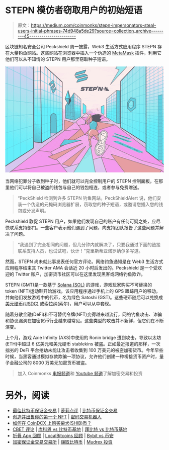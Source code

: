# STEPN 模仿者窃取用户的初始短语

> 原文：<https://medium.com/coinmonks/stepn-impersonators-steal-users-initial-phrases-74d948a5de29?source=collection_archive---------45----------------------->

区块链知名安全公司 Peckshield 周一披露，Web3 生活方式应用程序 STEPN 存在大量钓鱼网站。这些网站在浏览器中插入一个伪造的 [MetaMask](https://metamask.io/) 插件，利用它他们可以从不知情的 STEPN 用户那里窃取种子短语。

![](img/eda876230133c261519b4e4a5fd0848b.png)

当网络犯罪分子收到种子时，他们就可以完全控制用户的 STEPN 控制面板，在那里他们可以将自己被盗的钱包与自己的钱包相连，或者参与免费赠送。

> “PeckShield 检测到许多 STEPN 钓鱼网站。PeckShieldAlert 说，他们安装一个伪造的元掩码浏览器扩展，窃取您的种子短语，或邀请您插入您的钱包或分发声明。

Peckshield 敦促 STEPN 用户，如果他们发现自己的账户有任何可疑之处，应尽快联系支持部门。一些客户表示他们遇到了问题，向支持团队报告了这些问题并解决了问题。

> “我遇到了完全相同的问题，但几分钟内就解决了，只要我通过下面的链接联系支持人员，也试试吧，伙计！”克里斯蒂亚诺罗纳尔多写道。

然而，STEPN 尚未就此事发表任何官方评论。网络钓鱼通知是在 Web3 生活方式应用程序结束其 Twitter AMA 会话近 20 小时后发出的。Peckshield 是一个受欢迎的 Twitter 账户，加密货币社区可以在这里发现黑客或网络钓鱼欺诈。

STEPN (GMT)是一款基于 [Solana (SOL)](https://solana.com/) 的游戏，游戏玩家购买不可替换的 token (NFT)运动鞋开始游戏。该应用程序通过手机上的 GPS 跟踪用户的移动，并向他们发放游戏中的代币，名为绿色 Satoshi (GST)。这些硬币随后可以兑换成[美元硬币(USDC)](https://coinmarketcap.com/currencies/usd-coin/) 或索拉纳(索尔)，用户可以从中套现。

随着分散金融(DeFi)和不可替代令牌(NFT)变得越来越流行，网络钓鱼攻击、诈骗和协议漏洞在加密货币行业越来越常见。这些类型的攻击并不新鲜，但它们在不断演变。

上个月，游戏 Axie Infinity (AXS)中使用的 Ronin bridge 遭到攻击，导致以太坊(ETH)中超过 6 亿美元和美元硬币 stablekins 被盗。正如最近报道的那样，一次拙劣的 DeFi 平台抢劫未能让攻击者收集到 100 万美元的被盗加密货币。今年早些时候，当黑客通过模拟存款欺骗一项协议，允许他们创建一种桥接货币资产时，量子金融公司的 8000 万美元加密货币被盗。

> 加入 Coinmonks [电报频道](https://t.me/coincodecap)和 [Youtube 频道](https://www.youtube.com/c/coinmonks/videos)了解加密交易和投资

# 另外，阅读

*   [最佳比特币保证金交易](/coinmonks/bitcoin-margin-trading-exchange-bcbfcbf7b8e3) | [萝莉点评](/coinmonks/lolli-review-e6ddc7895ad8) | [比特币保证金交易](https://coincodecap.com/bityard-margin-trading)
*   [创造并出售你的第一个 NFT](https://coincodecap.com/create-nft) | [密码交易机器人](https://coincodecap.com/best-crypto-trading-bots)
*   [如何在 CoinDCX 上购买柴犬(SHIB)币？](https://coincodecap.com/buy-shiba-coindcx)
*   [CBET 评论](https://coincodecap.com/cbet-casino-review) | [库科恩 vs 比特币基地](https://coincodecap.com/kucoin-vs-coinbase) | [拜比特 vs 比特币基地](https://coincodecap.com/bybit-vs-coinbase)
*   [折叠 App 回顾](https://coincodecap.com/fold-app-review) | [LocalBitcoins 回顾](/coinmonks/localbitcoins-review-6cc001c6ed56) | [Bybit vs 币安](https://coincodecap.com/bybit-binance-moonxbt)
*   [加密保证金交易交易所](/coinmonks/crypto-margin-trading-exchanges-428b1f7ad108) | [赚取比特币](/coinmonks/earn-bitcoin-6e8bd3c592d9) | [Mudrex 投资](https://coincodecap.com/mudrex-invest-review-the-best-way-to-invest-in-crypto)